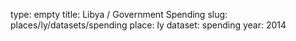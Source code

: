 type: empty
title: Libya / Government Spending
slug: places/ly/datasets/spending
place: ly
dataset: spending
year: 2014
